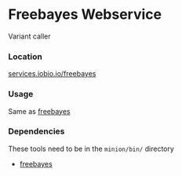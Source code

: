 # Freebayes Webservice
Variant caller

### Location
[services.iobio.io/freebayes](http://services.iobio.io/freebayes)

### Usage
Same as [freebayes](https://github.com/ekg/freebayes)

### Dependencies
These tools need to be in the ```minion/bin/``` directory
 * [freebayes](https://github.com/ekg/freebayes)
